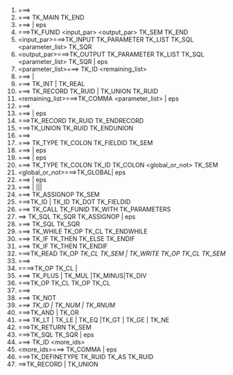 1. <program> ===> <otherFunctions> <mainFunction>
2. <mainFunction>===> TK_MAIN <stmts> TK_END
3. <otherFunctions>===> <function><otherFunctions> | eps
4. <function>===>TK_FUNID <input_par> <output_par> TK_SEM <stmts> TK_END
5. <input_par>===>TK_INPUT TK_PARAMETER TK_LIST TK_SQL <parameter_list> TK_SQR
6. <output_par>===>TK_OUTPUT TK_PARAMETER TK_LIST TK_SQL <parameter_list> TK_SQR | eps
7. <parameter_list>===><dataType> TK_ID <remaining_list>
8. <dataType>===> <primitiveDatatype> |<constructedDatatype>
9. <primitiveDatatype>===> TK_INT | TK_REAL
10. <constructedDatatype>===> TK_RECORD TK_RUID | TK_UNION TK_RUID
11. <remaining_list>===>TK_COMMA <parameter_list> | eps
12. <stmts>===><typeDefinitions> <declarations> <otherStmts><returnStmt>
13. <typeDefinitions>===><typeDefinition><typeDefinitions> | eps
14. <typeDefinition>===>TK_RECORD TK_RUID <fieldDefinitions> TK_ENDRECORD
15. <typeDefinition>===>TK_UNION TK_RUID <fieldDefinitions> TK_ENDUNION
16. <fieldDefinitions>===> <fieldDefinition><fieldDefinition><moreFields>
17. <fieldDefinition>===> TK_TYPE <primitiveDatatype> TK_COLON TK_FIELDID TK_SEM
18. <moreFields>===><fieldDefinition><moreFields> | eps
19. <declarations> ===> <declaration><declarations>| eps
20. <declaration>===> TK_TYPE <dataType> TK_COLON TK_ID TK_COLON <global_or_not> TK_SEM
21. <global_or_not>===>TK_GLOBAL| eps
22. <otherStmts>===> <stmt><otherStmts> | eps
23. <stmt>===> <assignmentStmt> | <iterativeStmt>|<conditionalStmt>|<ioStmt>| <funCallStmt>
24. <assignmentStmt>===><SingleOrRecId> TK_ASSIGNOP <arithmeticExpression> TK_SEM
25. <singleOrRecId>===>TK_ID | TK_ID TK_DOT TK_FIELDID
26. <funCallStmt>===><outputParameters> TK_CALL TK_FUNID TK_WITH TK_PARAMETERS <inputParameters>
27. <outputParameters> ==> TK_SQL <idList> TK_SQR TK_ASSIGNOP | eps
28. <inputParameters>===> TK_SQL <idList> TK_SQR
29. <iterativeStmt>===> TK_WHILE TK_OP <booleanExpression> TK_CL <stmt><otherStmts> TK_ENDWHILE
30. <conditionalStmt>===> TK_IF <booleanExpression> TK_THEN <stmt><otherStmts> TK_ELSE <otherStmts> TK_ENDIF
31. <conditionalStmt>===> TK_IF <booleanExpression> TK_THEN <stmt><otherStmts> TK_ENDIF
32. <ioStmt>===>TK_READ TK_OP <var> TK_CL TK_SEM | TK_WRITE TK_OP <var> TK_CL TK_SEM
33. <arithmeticExpression>===><arithmeticExpression> <operator> <arithmeticExpression>
34. <arithmeticExpression> ====>TK_OP <arithmeticExpression> TK_CL | <var>
35. <operator> ===> TK_PLUS | TK_MUL |TK_MINUS|TK_DIV
36. <booleanExpression>===>TK_OP <booleanExpression> TK_CL <logicalOp> TK_OP <booleanExpression> TK_CL
37. <booleanExpression>===> <var> <relationalOp> <var>
38. <booleanExpression>===> TK_NOT <booleanExpression>
39. <var>===> TK_ID | TK_NUM | TK_RNUM
40. <logicalOp>===>TK_AND | TK_OR
41. <relationalOp>===> TK_LT | TK_LE | TK_EQ |TK_GT | TK_GE | TK_NE
42. <returnStmt>===>TK_RETURN <optionalReturn> TK_SEM
43. <optionalReturn>===>TK_SQL <idList> TK_SQR | eps
44. <idList>===> TK_ID <more_ids>
45. <more_ids>===> TK_COMMA <idList> | eps
46. <definetypestmt>===>TK_DEFINETYPE <A> TK_RUID TK_AS TK_RUID
47. <A>==>TK_RECORD | TK_UNION
